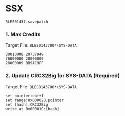 #  SSX 

`BLES01437.savepatch`

### 1. Max Credits

Target File: `BLES0143700*\SYS-DATA`

```
80010008 20737949
76000000 20000000
28000009 BB9AC9FF
```

### 2. Update CRC32Big for SYS-DATA (Required)

Target File: `BLES0143700*\SYS-DATA`

```
set pointer:eof+1
set range:0x000020,pointer
set [hash]:CRC32Big
write at 0x00001C:[hash]
```


